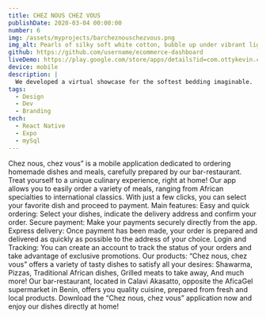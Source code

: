 ```yaml
---
title: CHEZ NOUS CHEZ VOUS
publishDate: 2020-03-04 00:00:00
number: 6
img: /assets/myprojects/barcheznouschezvous.png
img_alt: Pearls of silky soft white cotton, bubble up under vibrant lighting
github: https://github.com/username/ecommerce-dashboard
liveDemo: https://play.google.com/store/apps/details?id=com.ottykevin.cheznouschezvous&fbclid=IwZXh0bgNhZW0CMTAAAR3Y6W8nkPkAUpartnBC4xsZ4gb_MOhatYiiEOp0JfSPlmCge5LNi25cXOs_aem_iHl6nm53cDFucxqI-F6mHw
device: mobile
description: |
  We developed a virtual showcase for the softest bedding imaginable.
tags:
  - Design
  - Dev
  - Branding
tech:
  - React Native
  - Expo
  - mySql
---
```


Chez nous, chez vous” is a mobile application dedicated to ordering homemade dishes and meals, carefully prepared by our bar-restaurant. Treat yourself to a unique culinary experience, right at home!
Our app allows you to easily order a variety of meals, ranging from African specialties to international classics. With just a few clicks, you can select your favorite dish and proceed to payment.
Main features:
Easy and quick ordering: Select your dishes, indicate the delivery address and confirm your order.
Secure payment: Make your payments securely directly from the app.
Express delivery: Once payment has been made, your order is prepared and delivered as quickly as possible to the address of your choice.
Login and Tracking: You can create an account to track the status of your orders and take advantage of exclusive promotions.
Our products:
“Chez nous, chez vous” offers a variety of tasty dishes to satisfy all your desires: Shawarma, Pizzas, Traditional African dishes, Grilled meats to take away, And much more!
Our bar-restaurant, located in Calavi Akasatto, opposite the AficaGel supermarket in Benin, offers you quality cuisine, prepared from fresh and local products.
Download the “Chez nous, chez vous” application now and enjoy our dishes directly at home!